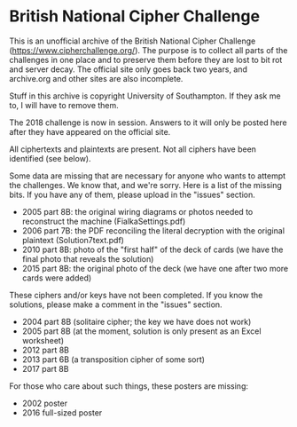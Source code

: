 # British National Cipher Challenge

This is an unofficial archive of the British National Cipher Challenge
(https://www.cipherchallenge.org/). The purpose is to collect all parts
of the challenges in one place and to preserve them before they are lost
to bit rot and server decay. The official site only goes back two years, and
archive.org and other sites are also incomplete.

Stuff in this archive is copyright University of Southampton. If they ask
me to, I will have to remove them.

The 2018 challenge is now in session. Answers to it will only be posted
here after they have appeared on the official site.

All ciphertexts and plaintexts are present. Not all ciphers have been identified
(see below).

Some data are missing that are necessary for anyone who wants to attempt the
challenges. We know that, and we're sorry. Here is a list of the missing bits.
If you have any of them, please upload in the "issues" section.

- 2005 part 8B: the original wiring diagrams or photos needed to reconstruct the machine
                (FialkaSettings.pdf)
- 2006 part 7B: the PDF reconciling the literal decryption with the original plaintext
                (Solution7text.pdf)
- 2010 part 8B: photo of the "first half" of the deck of cards (we have the final photo
                that reveals the solution)
- 2015 part 8B: the original photo of the deck (we have one after two more cards were added)

These ciphers and/or keys have not been completed. If you know the solutions, please make
a comment in the "issues" section.

- 2004 part 8B (solitaire cipher; the key we have does not work)
- 2005 part 8B (at the moment, solution is only present as an Excel worksheet)
- 2012 part 8B
- 2013 part 6B (a transposition cipher of some sort)
- 2017 part 8B

For those who care about such things, these posters are missing:

- 2002 poster
- 2016 full-sized poster
